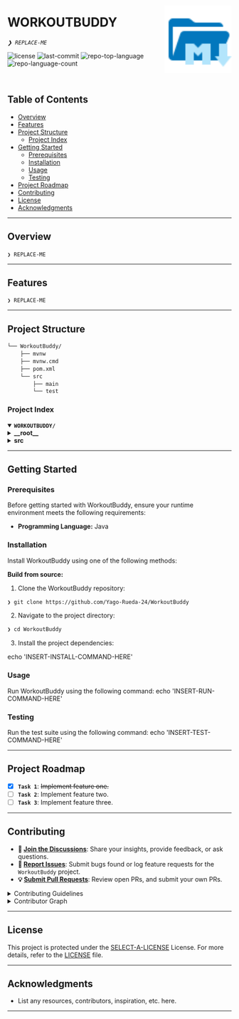 <div align="left" style="position: relative;">
<img src="https://raw.githubusercontent.com/PKief/vscode-material-icon-theme/ec559a9f6bfd399b82bb44393651661b08aaf7ba/icons/folder-markdown-open.svg" align="right" width="30%" style="margin: -20px 0 0 20px;">
<h1>WORKOUTBUDDY</h1>
<p align="left">
	<em><code>❯ REPLACE-ME</code></em>
</p>
<p align="left">
	<img src="https://img.shields.io/github/license/Yago-Rueda-24/WorkoutBuddy?style=default&logo=opensourceinitiative&logoColor=white&color=05c71b" alt="license">
	<img src="https://img.shields.io/github/last-commit/Yago-Rueda-24/WorkoutBuddy?style=default&logo=git&logoColor=white&color=05c71b" alt="last-commit">
	<img src="https://img.shields.io/github/languages/top/Yago-Rueda-24/WorkoutBuddy?style=default&color=05c71b" alt="repo-top-language">
	<img src="https://img.shields.io/github/languages/count/Yago-Rueda-24/WorkoutBuddy?style=default&color=05c71b" alt="repo-language-count">
</p>
<p align="left"><!-- default option, no dependency badges. -->
</p>
<p align="left">
	<!-- default option, no dependency badges. -->
</p>
</div>
<br clear="right">

##  Table of Contents

- [ Overview](#-overview)
- [ Features](#-features)
- [ Project Structure](#-project-structure)
  - [ Project Index](#-project-index)
- [ Getting Started](#-getting-started)
  - [ Prerequisites](#-prerequisites)
  - [ Installation](#-installation)
  - [ Usage](#-usage)
  - [ Testing](#-testing)
- [ Project Roadmap](#-project-roadmap)
- [ Contributing](#-contributing)
- [ License](#-license)
- [ Acknowledgments](#-acknowledgments)

---

##  Overview

<code>❯ REPLACE-ME</code>

---

##  Features

<code>❯ REPLACE-ME</code>

---

##  Project Structure

```sh
└── WorkoutBuddy/
    ├── mvnw
    ├── mvnw.cmd
    ├── pom.xml
    └── src
        ├── main
        └── test
```


###  Project Index
<details open>
	<summary><b><code>WORKOUTBUDDY/</code></b></summary>
	<details> <!-- __root__ Submodule -->
		<summary><b>__root__</b></summary>
		<blockquote>
			<table>
			<tr>
				<td><b><a href='https://github.com/Yago-Rueda-24/WorkoutBuddy/blob/master/mvnw'>mvnw</a></b></td>
				<td><code>❯ REPLACE-ME</code></td>
			</tr>
			<tr>
				<td><b><a href='https://github.com/Yago-Rueda-24/WorkoutBuddy/blob/master/mvnw.cmd'>mvnw.cmd</a></b></td>
				<td><code>❯ REPLACE-ME</code></td>
			</tr>
			</table>
		</blockquote>
	</details>
	<details> <!-- src Submodule -->
		<summary><b>src</b></summary>
		<blockquote>
			<details>
				<summary><b>main</b></summary>
				<blockquote>
					<details>
						<summary><b>java</b></summary>
						<blockquote>
							<details>
								<summary><b>com</b></summary>
								<blockquote>
									<details>
										<summary><b>YagoRueda</b></summary>
										<blockquote>
											<details>
												<summary><b>WorkoutBuddy</b></summary>
												<blockquote>
													<table>
													<tr>
														<td><b><a href='https://github.com/Yago-Rueda-24/WorkoutBuddy/blob/master/src/main/java/com/YagoRueda/WorkoutBuddy/WorkoutBuddyApplication.java'>WorkoutBuddyApplication.java</a></b></td>
														<td><code>❯ REPLACE-ME</code></td>
													</tr>
													</table>
													<details>
														<summary><b>entity</b></summary>
														<blockquote>
															<table>
															<tr>
																<td><b><a href='https://github.com/Yago-Rueda-24/WorkoutBuddy/blob/master/src/main/java/com/YagoRueda/WorkoutBuddy/entity/UserEntity.java'>UserEntity.java</a></b></td>
																<td><code>❯ REPLACE-ME</code></td>
															</tr>
															<tr>
																<td><b><a href='https://github.com/Yago-Rueda-24/WorkoutBuddy/blob/master/src/main/java/com/YagoRueda/WorkoutBuddy/entity/RoutineEntity.java'>RoutineEntity.java</a></b></td>
																<td><code>❯ REPLACE-ME</code></td>
															</tr>
															<tr>
																<td><b><a href='https://github.com/Yago-Rueda-24/WorkoutBuddy/blob/master/src/main/java/com/YagoRueda/WorkoutBuddy/entity/PetPasswordEntity.java'>PetPasswordEntity.java</a></b></td>
																<td><code>❯ REPLACE-ME</code></td>
															</tr>
															<tr>
																<td><b><a href='https://github.com/Yago-Rueda-24/WorkoutBuddy/blob/master/src/main/java/com/YagoRueda/WorkoutBuddy/entity/ExerciseEntity.java'>ExerciseEntity.java</a></b></td>
																<td><code>❯ REPLACE-ME</code></td>
															</tr>
															</table>
														</blockquote>
													</details>
													<details>
														<summary><b>DTO</b></summary>
														<blockquote>
															<table>
															<tr>
																<td><b><a href='https://github.com/Yago-Rueda-24/WorkoutBuddy/blob/master/src/main/java/com/YagoRueda/WorkoutBuddy/DTO/SignupDTO.java'>SignupDTO.java</a></b></td>
																<td><code>❯ REPLACE-ME</code></td>
															</tr>
															<tr>
																<td><b><a href='https://github.com/Yago-Rueda-24/WorkoutBuddy/blob/master/src/main/java/com/YagoRueda/WorkoutBuddy/DTO/ModifyRoutineDTO.java'>ModifyRoutineDTO.java</a></b></td>
																<td><code>❯ REPLACE-ME</code></td>
															</tr>
															<tr>
																<td><b><a href='https://github.com/Yago-Rueda-24/WorkoutBuddy/blob/master/src/main/java/com/YagoRueda/WorkoutBuddy/DTO/UserInfoDTO.java'>UserInfoDTO.java</a></b></td>
																<td><code>❯ REPLACE-ME</code></td>
															</tr>
															<tr>
																<td><b><a href='https://github.com/Yago-Rueda-24/WorkoutBuddy/blob/master/src/main/java/com/YagoRueda/WorkoutBuddy/DTO/RecoverPasswordDTO.java'>RecoverPasswordDTO.java</a></b></td>
																<td><code>❯ REPLACE-ME</code></td>
															</tr>
															<tr>
																<td><b><a href='https://github.com/Yago-Rueda-24/WorkoutBuddy/blob/master/src/main/java/com/YagoRueda/WorkoutBuddy/DTO/RoutineDTO.java'>RoutineDTO.java</a></b></td>
																<td><code>❯ REPLACE-ME</code></td>
															</tr>
															</table>
														</blockquote>
													</details>
													<details>
														<summary><b>Service</b></summary>
														<blockquote>
															<table>
															<tr>
																<td><b><a href='https://github.com/Yago-Rueda-24/WorkoutBuddy/blob/master/src/main/java/com/YagoRueda/WorkoutBuddy/Service/MailService.java'>MailService.java</a></b></td>
																<td><code>❯ REPLACE-ME</code></td>
															</tr>
															<tr>
																<td><b><a href='https://github.com/Yago-Rueda-24/WorkoutBuddy/blob/master/src/main/java/com/YagoRueda/WorkoutBuddy/Service/RoutineService.java'>RoutineService.java</a></b></td>
																<td><code>❯ REPLACE-ME</code></td>
															</tr>
															<tr>
																<td><b><a href='https://github.com/Yago-Rueda-24/WorkoutBuddy/blob/master/src/main/java/com/YagoRueda/WorkoutBuddy/Service/UserService.java'>UserService.java</a></b></td>
																<td><code>❯ REPLACE-ME</code></td>
															</tr>
															</table>
														</blockquote>
													</details>
													<details>
														<summary><b>controller</b></summary>
														<blockquote>
															<table>
															<tr>
																<td><b><a href='https://github.com/Yago-Rueda-24/WorkoutBuddy/blob/master/src/main/java/com/YagoRueda/WorkoutBuddy/controller/HolaController.java'>HolaController.java</a></b></td>
																<td><code>❯ REPLACE-ME</code></td>
															</tr>
															<tr>
																<td><b><a href='https://github.com/Yago-Rueda-24/WorkoutBuddy/blob/master/src/main/java/com/YagoRueda/WorkoutBuddy/controller/LoginController.java'>LoginController.java</a></b></td>
																<td><code>❯ REPLACE-ME</code></td>
															</tr>
															<tr>
																<td><b><a href='https://github.com/Yago-Rueda-24/WorkoutBuddy/blob/master/src/main/java/com/YagoRueda/WorkoutBuddy/controller/SocialController.java'>SocialController.java</a></b></td>
																<td><code>❯ REPLACE-ME</code></td>
															</tr>
															<tr>
																<td><b><a href='https://github.com/Yago-Rueda-24/WorkoutBuddy/blob/master/src/main/java/com/YagoRueda/WorkoutBuddy/controller/RoutineController.java'>RoutineController.java</a></b></td>
																<td><code>❯ REPLACE-ME</code></td>
															</tr>
															</table>
														</blockquote>
													</details>
													<details>
														<summary><b>repository</b></summary>
														<blockquote>
															<table>
															<tr>
																<td><b><a href='https://github.com/Yago-Rueda-24/WorkoutBuddy/blob/master/src/main/java/com/YagoRueda/WorkoutBuddy/repository/RoutineRepository.java'>RoutineRepository.java</a></b></td>
																<td><code>❯ REPLACE-ME</code></td>
															</tr>
															<tr>
																<td><b><a href='https://github.com/Yago-Rueda-24/WorkoutBuddy/blob/master/src/main/java/com/YagoRueda/WorkoutBuddy/repository/PetPasswordRepository.java'>PetPasswordRepository.java</a></b></td>
																<td><code>❯ REPLACE-ME</code></td>
															</tr>
															<tr>
																<td><b><a href='https://github.com/Yago-Rueda-24/WorkoutBuddy/blob/master/src/main/java/com/YagoRueda/WorkoutBuddy/repository/UserRepository.java'>UserRepository.java</a></b></td>
																<td><code>❯ REPLACE-ME</code></td>
															</tr>
															<tr>
																<td><b><a href='https://github.com/Yago-Rueda-24/WorkoutBuddy/blob/master/src/main/java/com/YagoRueda/WorkoutBuddy/repository/ExerciseRepository.java'>ExerciseRepository.java</a></b></td>
																<td><code>❯ REPLACE-ME</code></td>
															</tr>
															</table>
														</blockquote>
													</details>
													<details>
														<summary><b>exception</b></summary>
														<blockquote>
															<table>
															<tr>
																<td><b><a href='https://github.com/Yago-Rueda-24/WorkoutBuddy/blob/master/src/main/java/com/YagoRueda/WorkoutBuddy/exception/InpuDataException.java'>InpuDataException.java</a></b></td>
																<td><code>❯ REPLACE-ME</code></td>
															</tr>
															<tr>
																<td><b><a href='https://github.com/Yago-Rueda-24/WorkoutBuddy/blob/master/src/main/java/com/YagoRueda/WorkoutBuddy/exception/InvalidaPetitionException.java'>InvalidaPetitionException.java</a></b></td>
																<td><code>❯ REPLACE-ME</code></td>
															</tr>
															<tr>
																<td><b><a href='https://github.com/Yago-Rueda-24/WorkoutBuddy/blob/master/src/main/java/com/YagoRueda/WorkoutBuddy/exception/GlobalExceptionHandler.java'>GlobalExceptionHandler.java</a></b></td>
																<td><code>❯ REPLACE-ME</code></td>
															</tr>
															</table>
														</blockquote>
													</details>
												</blockquote>
											</details>
										</blockquote>
									</details>
								</blockquote>
							</details>
						</blockquote>
					</details>
				</blockquote>
			</details>
			<details>
				<summary><b>test</b></summary>
				<blockquote>
					<details>
						<summary><b>java</b></summary>
						<blockquote>
							<details>
								<summary><b>com</b></summary>
								<blockquote>
									<details>
										<summary><b>YagoRueda</b></summary>
										<blockquote>
											<details>
												<summary><b>WorkoutBuddy</b></summary>
												<blockquote>
													<table>
													<tr>
														<td><b><a href='https://github.com/Yago-Rueda-24/WorkoutBuddy/blob/master/src/test/java/com/YagoRueda/WorkoutBuddy/WorkoutBuddyApplicationTests.java'>WorkoutBuddyApplicationTests.java</a></b></td>
														<td><code>❯ REPLACE-ME</code></td>
													</tr>
													</table>
													<details>
														<summary><b>service</b></summary>
														<blockquote>
															<details>
																<summary><b>userServiceTest</b></summary>
																<blockquote>
																	<table>
																	<tr>
																		<td><b><a href='https://github.com/Yago-Rueda-24/WorkoutBuddy/blob/master/src/test/java/com/YagoRueda/WorkoutBuddy/service/userServiceTest/signUpTest.java'>signUpTest.java</a></b></td>
																		<td><code>❯ REPLACE-ME</code></td>
																	</tr>
																	<tr>
																		<td><b><a href='https://github.com/Yago-Rueda-24/WorkoutBuddy/blob/master/src/test/java/com/YagoRueda/WorkoutBuddy/service/userServiceTest/UserServiceTest.java'>UserServiceTest.java</a></b></td>
																		<td><code>❯ REPLACE-ME</code></td>
																	</tr>
																	</table>
																</blockquote>
															</details>
														</blockquote>
													</details>
												</blockquote>
											</details>
										</blockquote>
									</details>
								</blockquote>
							</details>
						</blockquote>
					</details>
				</blockquote>
			</details>
		</blockquote>
	</details>
</details>

---
##  Getting Started

###  Prerequisites

Before getting started with WorkoutBuddy, ensure your runtime environment meets the following requirements:

- **Programming Language:** Java


###  Installation

Install WorkoutBuddy using one of the following methods:

**Build from source:**

1. Clone the WorkoutBuddy repository:
```sh
❯ git clone https://github.com/Yago-Rueda-24/WorkoutBuddy
```

2. Navigate to the project directory:
```sh
❯ cd WorkoutBuddy
```

3. Install the project dependencies:

echo 'INSERT-INSTALL-COMMAND-HERE'



###  Usage
Run WorkoutBuddy using the following command:
echo 'INSERT-RUN-COMMAND-HERE'

###  Testing
Run the test suite using the following command:
echo 'INSERT-TEST-COMMAND-HERE'

---
##  Project Roadmap

- [X] **`Task 1`**: <strike>Implement feature one.</strike>
- [ ] **`Task 2`**: Implement feature two.
- [ ] **`Task 3`**: Implement feature three.

---

##  Contributing

- **💬 [Join the Discussions](https://github.com/Yago-Rueda-24/WorkoutBuddy/discussions)**: Share your insights, provide feedback, or ask questions.
- **🐛 [Report Issues](https://github.com/Yago-Rueda-24/WorkoutBuddy/issues)**: Submit bugs found or log feature requests for the `WorkoutBuddy` project.
- **💡 [Submit Pull Requests](https://github.com/Yago-Rueda-24/WorkoutBuddy/blob/main/CONTRIBUTING.md)**: Review open PRs, and submit your own PRs.

<details closed>
<summary>Contributing Guidelines</summary>

1. **Fork the Repository**: Start by forking the project repository to your github account.
2. **Clone Locally**: Clone the forked repository to your local machine using a git client.
   ```sh
   git clone https://github.com/Yago-Rueda-24/WorkoutBuddy
   ```
3. **Create a New Branch**: Always work on a new branch, giving it a descriptive name.
   ```sh
   git checkout -b new-feature-x
   ```
4. **Make Your Changes**: Develop and test your changes locally.
5. **Commit Your Changes**: Commit with a clear message describing your updates.
   ```sh
   git commit -m 'Implemented new feature x.'
   ```
6. **Push to github**: Push the changes to your forked repository.
   ```sh
   git push origin new-feature-x
   ```
7. **Submit a Pull Request**: Create a PR against the original project repository. Clearly describe the changes and their motivations.
8. **Review**: Once your PR is reviewed and approved, it will be merged into the main branch. Congratulations on your contribution!
</details>

<details closed>
<summary>Contributor Graph</summary>
<br>
<p align="left">
   <a href="https://github.com{/Yago-Rueda-24/WorkoutBuddy/}graphs/contributors">
      <img src="https://contrib.rocks/image?repo=Yago-Rueda-24/WorkoutBuddy">
   </a>
</p>
</details>

---

##  License

This project is protected under the [SELECT-A-LICENSE](https://choosealicense.com/licenses) License. For more details, refer to the [LICENSE](https://choosealicense.com/licenses/) file.

---

##  Acknowledgments

- List any resources, contributors, inspiration, etc. here.

---
